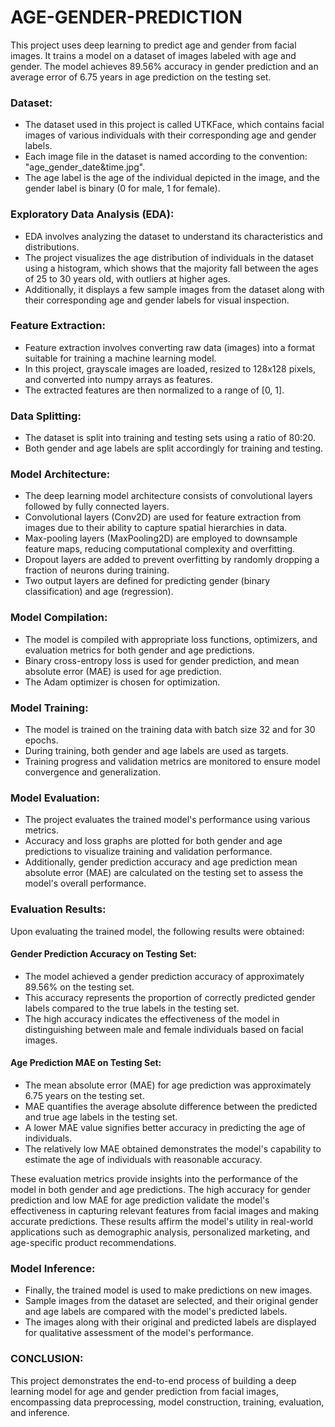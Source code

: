 # AGE-GENDER-PREDICTION
This project uses deep learning to predict age and gender from facial images. It trains a model on a dataset of images labeled with age and gender. The model achieves 89.56% accuracy in gender prediction and an average error of 6.75 years in age prediction on the testing set.


### Dataset:
- The dataset used in this project is called UTKFace, which contains facial images of various individuals with their corresponding age and gender labels.
- Each image file in the dataset is named according to the convention: "age_gender_date&time.jpg".
- The age label is the age of the individual depicted in the image, and the gender label is binary (0 for male, 1 for female).

### Exploratory Data Analysis (EDA):
- EDA involves analyzing the dataset to understand its characteristics and distributions.
- The project visualizes the age distribution of individuals in the dataset using a histogram, which shows that the majority fall between the ages of 25 to 30 years old, with outliers at higher ages.
- Additionally, it displays a few sample images from the dataset along with their corresponding age and gender labels for visual inspection.

### Feature Extraction:
- Feature extraction involves converting raw data (images) into a format suitable for training a machine learning model.
- In this project, grayscale images are loaded, resized to 128x128 pixels, and converted into numpy arrays as features.
- The extracted features are then normalized to a range of [0, 1].

### Data Splitting:
- The dataset is split into training and testing sets using a ratio of 80:20.
- Both gender and age labels are split accordingly for training and testing.

### Model Architecture:
- The deep learning model architecture consists of convolutional layers followed by fully connected layers.
- Convolutional layers (Conv2D) are used for feature extraction from images due to their ability to capture spatial hierarchies in data.
- Max-pooling layers (MaxPooling2D) are employed to downsample feature maps, reducing computational complexity and overfitting.
- Dropout layers are added to prevent overfitting by randomly dropping a fraction of neurons during training.
- Two output layers are defined for predicting gender (binary classification) and age (regression).

### Model Compilation:
- The model is compiled with appropriate loss functions, optimizers, and evaluation metrics for both gender and age predictions.
- Binary cross-entropy loss is used for gender prediction, and mean absolute error (MAE) is used for age prediction.
- The Adam optimizer is chosen for optimization.

### Model Training:
- The model is trained on the training data with batch size 32 and for 30 epochs.
- During training, both gender and age labels are used as targets.
- Training progress and validation metrics are monitored to ensure model convergence and generalization.

### Model Evaluation:
- The project evaluates the trained model's performance using various metrics.
- Accuracy and loss graphs are plotted for both gender and age predictions to visualize training and validation performance.
- Additionally, gender prediction accuracy and age prediction mean absolute error (MAE) are calculated on the testing set to assess the model's overall performance.

### Evaluation Results:

Upon evaluating the trained model, the following results were obtained:

#### Gender Prediction Accuracy on Testing Set:
- The model achieved a gender prediction accuracy of approximately 89.56% on the testing set. 
- This accuracy represents the proportion of correctly predicted gender labels compared to the true labels in the testing set.
- The high accuracy indicates the effectiveness of the model in distinguishing between male and female individuals based on facial images.

#### Age Prediction MAE on Testing Set:
- The mean absolute error (MAE) for age prediction was approximately 6.75 years on the testing set.
- MAE quantifies the average absolute difference between the predicted and true age labels in the testing set.
- A lower MAE value signifies better accuracy in predicting the age of individuals.
- The relatively low MAE obtained demonstrates the model's capability to estimate the age of individuals with reasonable accuracy.

These evaluation metrics provide insights into the performance of the model in both gender and age predictions. The high accuracy for gender prediction and low MAE for age prediction validate the model's effectiveness in capturing relevant features from facial images and making accurate predictions. These results affirm the model's utility in real-world applications such as demographic analysis, personalized marketing, and age-specific product recommendations.

### Model Inference:
- Finally, the trained model is used to make predictions on new images.
- Sample images from the dataset are selected, and their original gender and age labels are compared with the model's predicted labels.
- The images along with their original and predicted labels are displayed for qualitative assessment of the model's performance.

### CONCLUSION:
This project demonstrates the end-to-end process of building a deep learning model for age and gender prediction from facial images, encompassing data preprocessing, model construction, training, evaluation, and inference.
